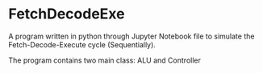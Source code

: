 # FetchDecodeExe
A program written in python through Jupyter Notebook file to simulate the Fetch-Decode-Execute cycle (Sequentially).

The program contains two main class:
ALU and Controller

